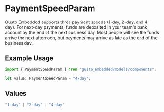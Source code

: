 # PaymentSpeedParam

Gusto Embedded supports three payment speeds (1-day, 2-day, and 4-day). For next-day payments, funds are deposited in your team's bank account by the end of the next business day. Most people will see the funds arrive the next afternoon, but payments may arrive as late as the end of the business day.

## Example Usage

```typescript
import { PaymentSpeedParam } from "gusto_embedded/models/components";

let value: PaymentSpeedParam = "4-day";
```

## Values

```typescript
"1-day" | "2-day" | "4-day"
```